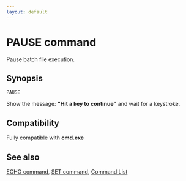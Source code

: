 ```yaml
---
layout: default
---
```

# PAUSE command #

Pause batch file execution.

## Synopsis ##

    PAUSE

Show the message: **"Hit a key to continue"** and wait for a keystroke.

## Compatibility ##

Fully compatible with **cmd.exe**

## See also ##

[ECHO command](echo), [SET command](set), [Command List](commands) 

